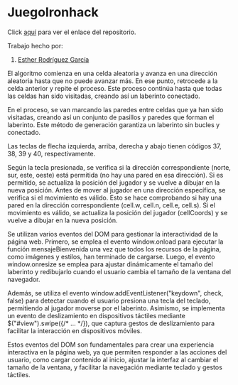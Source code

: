 # JuegoIronhack

Click [aquí](https://github.com/ESTHERRODRIGUEZGARCIA/JuegoIronhack.github.io.git) para ver el enlace del repositorio.

Trabajo hecho por:
1. [Esther Rodríguez García](https://github.com/ESTHERRODRIGUEZGARCIA)


El algoritmo comienza en una celda aleatoria y avanza en una dirección aleatoria hasta que no puede avanzar más. En ese punto, retrocede a la celda anterior y repite el proceso. Este proceso continúa hasta que todas las celdas han sido visitadas, creando así un laberinto conectado.

En el proceso, se van marcando las paredes entre celdas que ya han sido visitadas, creando así un conjunto de pasillos y paredes que forman el laberinto. Este método de generación garantiza un laberinto sin bucles y conectado.

Las teclas de flecha izquierda, arriba, derecha y abajo tienen códigos 37, 38, 39 y 40, respectivamente.

Según la tecla presionada, se verifica si la dirección correspondiente (norte, sur, este, oeste) está permitida (no hay una pared en esa dirección). Si es permitido, se actualiza la posición del jugador y se vuelve a dibujar en la nueva posición.
Antes de mover al jugador en una dirección específica, se verifica si el movimiento es válido. Esto se hace comprobando si hay una pared en la dirección correspondiente (cell.w, cell.n, cell.e, cell.s). Si el movimiento es válido, se actualiza la posición del jugador (cellCoords) y se vuelve a dibujar en la nueva posición.

Se utilizan varios eventos del DOM para gestionar la interactividad de la página web. Primero, se emplea el evento window.onload para ejecutar la función mensajeBienvenida una vez que todos los recursos de la página, como imágenes y estilos, han terminado de cargarse. Luego, el evento window.onresize se emplea para ajustar dinámicamente el tamaño del laberinto y redibujarlo cuando el usuario cambia el tamaño de la ventana del navegador.

Además, se utiliza el evento window.addEventListener("keydown", check, false) para detectar cuando el usuario presiona una tecla del teclado, permitiendo al jugador moverse por el laberinto. Asimismo, se implementa un evento de deslizamiento en dispositivos táctiles mediante $("#view").swipe({/* ... */}), que captura gestos de deslizamiento para facilitar la interacción en dispositivos móviles.

Estos eventos del DOM son fundamentales para crear una experiencia interactiva en la página web, ya que permiten responder a las acciones del usuario, como cargar contenido al inicio, ajustar la interfaz al cambiar el tamaño de la ventana, y facilitar la navegación mediante teclado y gestos táctiles.





